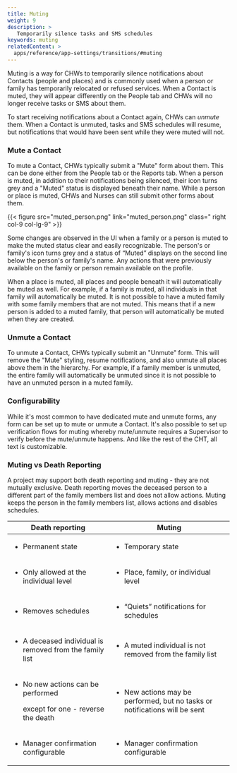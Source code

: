 ```yaml
---
title: Muting
weight: 9
description: >
   Temporarily silence tasks and SMS schedules
keywords: muting
relatedContent: >
  apps/reference/app-settings/transitions/#muting
---
```


Muting is a way for CHWs to temporarily silence notifications about Contacts (people and places) and is commonly used when a person or family has temporarily relocated or refused services. When a Contact is muted, they will appear differently on the People tab and CHWs will no longer receive tasks or SMS about them.  

To start receiving notifications about a Contact again, CHWs can _unmute_ them. When a Contact is unmuted, tasks and SMS schedules will resume, but notifications that would have been sent while they were muted will not.

### Mute a Contact

To mute a Contact, CHWs typically submit a "Mute" form about them. This can be done either from the People tab or the Reports tab. When a person is muted, in addition to their notifications being silenced, their icon turns grey and a "Muted" status is displayed beneath their name. While a person or place is muted, CHWs and Nurses can still submit other forms about them. 

{{< figure src="muted_person.png" link="muted_person.png" class=" right col-9 col-lg-9" >}}

Some changes are observed in the UI when a family or a person is muted to make the muted status clear and easily recognizable. The person's or family's icon turns grey  and a status of “Muted” displays on the second line below the person's or family's name. Any actions that were previously available on the family or person remain available on the profile.

When a place is muted, all places and people beneath it will automatically be muted as well. For example, if a family is muted, all individuals in that family will automatically be muted. It is not possible to have a muted family with some family members that are not muted. This means that if a new person is added to a muted family, that person will automatically be muted when they are created. 

### Unmute a Contact

To unmute a Contact, CHWs typically submit an "Unmute" form. This will remove the "Mute" styling, resume notifications, and also unmute all places above them in the hierarchy.  For example, if a family member is unmuted, the entire family will automatically be unmuted since it is not possible to have an unmuted person in a muted family. 

### Configurability

While it's most common to have dedicated mute and unmute forms, any form can be set up to mute or unmute a Contact. It's also possible to set up verification flows for muting whereby mute/unmute requires a Supervisor to verify before the mute/unmute happens. And like the rest of the CHT, all text is customizable.  


### Muting vs Death Reporting

A project may support both death reporting and muting - they are not mutually exclusive. Death reporting moves the deceased person to a different part of the family members list and does not allow actions. Muting keeps the person in the family members list, allows actions and disables schedules.

|   Death reporting                                                                                        |     Muting                                                                                         |
| -------------------------------------------------------------------------------------------------------- | ---------------------------------------------------------------------------------------------- |
| <p></p><ul><li>Permanent state</li></ul>                                                                 | <p></p><ul><li>Temporary state</li></ul>                                                              |
| <p></p><ul><li>Only allowed at the individual level</li></ul>                                            | <p></p><ul><li>Place, family, or individual level</li></ul>                                           |
| <p></p><ul><li>Removes schedules</li></ul>                                                               | <p></p><ul><li>“Quiets” notifications for schedules</li></ul>                                         |
| <p></p><ul><li>A deceased individual is removed from the family list</li></ul>                           | <p></p><ul><li>A muted individual is not removed from the family list<br></li></ul>                   |
| <p></p><ul><li><p>No new actions can be performed</p><p>except for one - reverse the death</p></li></ul> | <p></p><ul><li>New actions may be performed, but no tasks or notifications will be sent<br></li></ul> |
| <p></p><ul><li>Manager confirmation configurable</li></ul>                                               | <p></p><ul><li>Manager confirmation configurable</li></ul>                                     |





